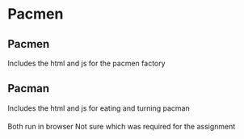 # Pacmen

## Pacmen

Includes the html and js for the pacmen factory

## Pacman

Includes the html and js for eating and turning pacman

####  

Both run in browser
Not sure which was required for the assignment
